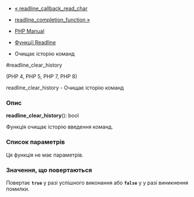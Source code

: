 - [«
readline_callback_read_char](function.readline-callback-read-char.md)
- [readline_completion_function
»](function.readline-completion-function.md)

- [PHP Manual](index.md)
- [Функції Readline](ref.readline.md)
- Очищає історію команд

#readline_clear_history

(PHP 4, PHP 5, PHP 7, PHP 8)

readline_clear_history - Очищає історію команд

### Опис

**readline_clear_history**(): bool

Функція очищає історію введення команд.

### Список параметрів

Ця функція не має параметрів.

### Значення, що повертаються

Повертає **`true`** у разі успішного виконання або **`false`** у
у разі виникнення помилки.
